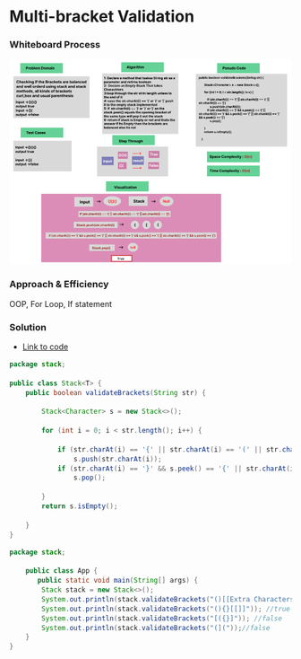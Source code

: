 # Multi-bracket Validation

### Whiteboard Process
![img_9.png](img_9.png)

### Approach & Efficiency

OOP, For Loop, If statement


### Solution

- [Link to code ](/LinkedList/app/src/main/java/stack/App.java)

```java 
package stack;

public class Stack<T> {
    public boolean validateBrackets(String str) {

        Stack<Character> s = new Stack<>();

        for (int i = 0; i < str.length(); i++) {

            if (str.charAt(i) == '{' || str.charAt(i) == '(' || str.charAt(i) == '[')
                s.push(str.charAt(i));
            if (str.charAt(i) == '}' && s.peek() == '{' || str.charAt(i) == ')' && s.peek() == '(' || str.charAt(i) == ']' && s.peek() == '[')
                s.pop();

        }
        return s.isEmpty();

    }
}
```
```java 
package stack;

    public class App { 
       public static void main(String[] args) {
        Stack stack = new Stack<>();
        System.out.println(stack.validateBrackets("()[[Extra Characters]]")); //true
        System.out.println(stack.validateBrackets("(){}[[]]")); //true
        System.out.println(stack.validateBrackets("[({}]")); //false
        System.out.println(stack.validateBrackets("(]("));//false
    }
}
```


